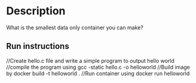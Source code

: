 # Description
What is the smallest data only container you can make?


## Run instructions

//Create hello.c file and write a simple program to output hello world
//compile the program using gcc -static hello.c -o helloworld
//Build image by  docker build -t helloworld .
//Run container using docker run helloworld